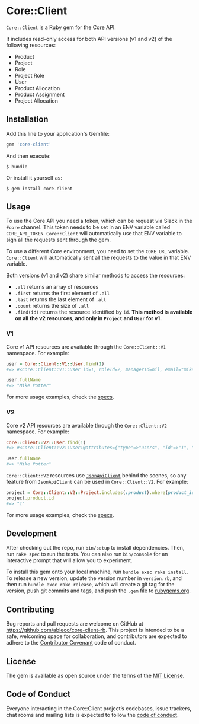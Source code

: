 # Core::Client

`Core::Client` is a Ruby gem for the [Core](https://core.able.co) API.

It includes read-only access for both API versions (v1 and v2) of the following resources:

- Product
- Project
- Role
- Project Role
- User
- Product Allocation
- Product Assignment
- Project Allocation

## Installation

Add this line to your application's Gemfile:

```ruby
gem 'core-client'
```

And then execute:

    $ bundle

Or install it yourself as:

    $ gem install core-client

## Usage

To use the Core API you need a token, which can be request via Slack in the `#core` channel. This token needs to be set in an ENV variable called `CORE_API_TOKEN`. `Core::Client` will automatically use that ENV variable to sign all the requests sent through the gem.

To use a different Core environment, you need to set the `CORE_URL` variable. `Core::Client` will automatically sent all the requests to the value in that ENV variable.

Both versions (v1 and v2) share similar methods to access the resources:
- `.all` returns an array of resources
- `.first` returns the first element of `.all`
- `.last` returns the last element of `.all`
- `.count` returns the size of `.all`
- `.find(id)` returns the resource identified by `id`. **This method is available on all the v2 resources, and only in `Project` and `User` for v1.**

### V1

Core v1 API resources are available through the `Core::Client::V1` namespace. For example:

```ruby
user = Core::Client::V1::User.find(1)
#=> #<Core::Client::V1::User id=1, roleId=2, managerId=nil, email="mike@able.co", fullName="Mike Potter", firstName="Michael", preferredName="Mike", lastName="Potter", title="CEO", avatarUrl="https://able.bamboohr.com/employees/photos/?h=8dbba2f5a71161a6e01e411edb655ac3">

user.fullName
#=> "Mike Potter"
```

For more usage examples, check the [specs](https://github.com/ableco/core-client-rb/tree/master/spec/core/client/v1/).

### V2

Core v2 API resources are available through the `Core::Client::V2` namespace. For example:

```ruby
Core::Client::V2::User.find(1)
#=> #<Core::Client::V2::User:@attributes={"type"=>"users", "id"=>"1", "fullName"=>"Mike Potter", "preferredName"=>"Mike", "firstName"=>"Michael", "avatarUrl"=>"https://able.bamboohr.com/employees/photos/?h=8dbba2f5a71161a6e01e411edb655ac3", "active"=>true, "isManager"=>true, "email"=>"mike@able.co"}>

user.fullName
#=> "Mike Potter"
```

`Core::Client::V2` resources use [`JsonApiClient`](https://github.com/JsonApiClient/json_api_client) behind the scenes, so any feature from `JsonApiClient` can be used in `Core::Client::V2`. For example:

```ruby
project = Core::Client::V2::Project.includes(:product).where(product_id: 1).first
project.product.id
#=> "1"
```

For more usage examples, check the [specs](https://github.com/ableco/core-client-rb/tree/master/spec/core/client/v2/).

## Development

After checking out the repo, run `bin/setup` to install dependencies. Then, run `rake spec` to run the tests. You can also run `bin/console` for an interactive prompt that will allow you to experiment.

To install this gem onto your local machine, run `bundle exec rake install`. To release a new version, update the version number in `version.rb`, and then run `bundle exec rake release`, which will create a git tag for the version, push git commits and tags, and push the `.gem` file to [rubygems.org](https://rubygems.org).

## Contributing

Bug reports and pull requests are welcome on GitHub at https://github.com/ableco/core-client-rb. This project is intended to be a safe, welcoming space for collaboration, and contributors are expected to adhere to the [Contributor Covenant](http://contributor-covenant.org) code of conduct.

## License

The gem is available as open source under the terms of the [MIT License](https://opensource.org/licenses/MIT).

## Code of Conduct

Everyone interacting in the Core::Client project’s codebases, issue trackers, chat rooms and mailing lists is expected to follow the [code of conduct](https://github.com/ableco/core-client-rb/blob/master/CODE_OF_CONDUCT.md).

